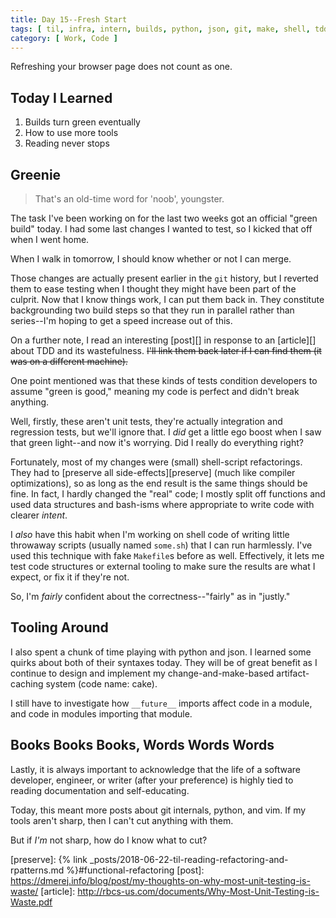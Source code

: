 ```yaml
---
title: Day 15--Fresh Start
tags: [ til, infra, intern, builds, python, json, git, make, shell, tdd ]
category: [ Work, Code ]
---
```


Refreshing your browser page does not count as one.

## Today I Learned

1. Builds turn green eventually
2. How to use more tools
3. Reading never stops

## Greenie

> That's an old-time word for 'noob', youngster.

The task I've been working on for the last two weeks got an official "green
build" today. I had some last changes I wanted to test, so I kicked that off
when I went home.

When I walk in tomorrow, I should know whether or not I can merge.

Those changes are actually present earlier in the `git` history, but I reverted
them to ease testing when I thought they might have been part of the culprit.
Now that I know things work, I can put them back in. They constitute
backgrounding two build steps so that they run in parallel rather than
series--I'm hoping to get a speed increase out of this.

On a further note, I read an interesting [post][] in response to an [article][]
about TDD and its wastefulness. ~~I'll link them back later if I can find them
(it was on a different machine).~~

One point mentioned was that these kinds of tests condition developers to assume
"green is good," meaning my code is perfect and didn't break anything.

Well, firstly, these aren't unit tests, they're actually integration and
regression tests, but we'll ignore that. I *did* get a little ego boost when I
saw that green light--and now it's worrying. Did I really do everything right?

Fortunately, most of my changes were (small) shell-script refactorings. They had
to [preserve all side-effects][preserve] (much like compiler optimizations), so
as long as the end result is the same things should be fine. In fact, I hardly
changed the "real" code; I mostly split off functions and used data structures
and bash-isms where appropriate to write code with clearer *intent*.

I *also* have this habit when I'm working on shell code of writing little
throwaway scripts (usually named `some.sh`) that I can run harmlessly. I've used
this technique with fake `Makefile`s before as well. Effectively, it lets me
test code structures or external tooling to make sure the results are what I
expect, or fix it if they're not.

So, I'm *fairly* confident about the correctness--"fairly" as in "justly."

## Tooling Around

I also spent a chunk of time playing with python and json. I learned some quirks
about both of their syntaxes today. They will be of great benefit as I continue
to design and implement my change-and-make-based artifact-caching system (code
name: cake).

I still have to investigate how `__future__` imports affect code in a module,
and code in modules importing that module.

## Books Books Books, Words Words Words

Lastly, it is always important to acknowledge that the life of a software
developer, engineer, or writer (after your preference) is highly tied to reading
documentation and self-educating.

Today, this meant more posts about git internals, python, and vim. If my tools
aren't sharp, then I can't cut anything with them.

But if *I'm* not sharp, how do I know what to cut?

[preserve]: {% link _posts/2018-06-22-til-reading-refactoring-and-rpatterns.md %}#functional-refactoring
[post]: https://dmerej.info/blog/post/my-thoughts-on-why-most-unit-testing-is-waste/
[article]: http://rbcs-us.com/documents/Why-Most-Unit-Testing-is-Waste.pdf
